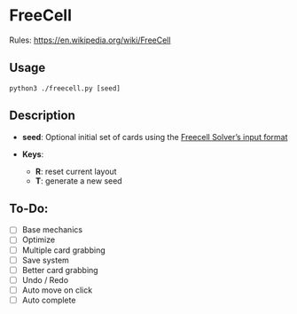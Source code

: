 # FreeCell
Rules: https://en.wikipedia.org/wiki/FreeCell

## Usage
```console
python3 ./freecell.py [seed]
```

## Description
- **seed**: Optional initial set of cards using the [Freecell Solver’s input format](http://fc-solve.shlomifish.org/docs/distro/README.html)

- **Keys**:
    - **R**: reset current layout
    - **T**: generate a new seed

## To-Do:
- [ ] Base mechanics
- [ ] Optimize
- [ ] Multiple card grabbing
- [ ] Save system
- [ ] Better card grabbing
- [ ] Undo / Redo
- [ ] Auto move on click
- [ ] Auto complete
